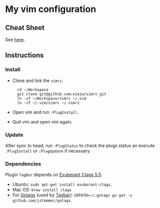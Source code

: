 # My vim configuration

## Cheat Sheet

See [here](cheatsheet.md).

## Instructions

### Install

- Clone and link the `vimrc`.

        cd ~/Workspace
        git clone git@github.com:xiejw/vimrc.git
        ln -sf ~/Workspace/vimrc ~/.vim
        ln -sf ~/.vim/vimrc ~/.vimrc

- Open vim and run `:PlugInstall`.
- Quit vim and open vim again.

### Update

After sync to head, run `:PlugStatus` to check the plugs status an execute
`:PlugInstall` or `:PlugUpdate` if necessary.

### Dependencies

Plugin `TagBar` depends on [Exuberant Ctags 5.5](http://ctags.sourceforge.net/).

- Ubuntu: `sudo apt-get install exuberant-ctags`.
- Mac OS: `brew install ctags`
- For [Gotags](https://github.com/jstemmer/gotags) (used by [Tagbar](http://majutsushi.github.io/tagbar/)): `GOPATH=~/.gotags go get -u github.com/jstemmer/gotags`.

